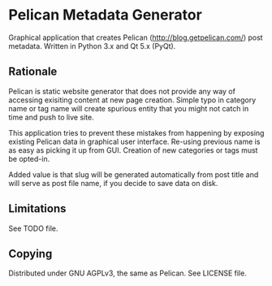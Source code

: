 # Pelican Metadata Generator 

Graphical application that creates Pelican (<http://blog.getpelican.com/>)
post metadata. Written in Python 3.x and Qt 5.x (PyQt).

## Rationale

Pelican is static website generator that does not provide any way of
accessing exisiting content at new page creation. Simple typo in category 
name or tag name will create spurious entity that you might not catch in 
time and push to live site.

This application tries to prevent these mistakes from happening by 
exposing existing Pelican data in graphical user interface. Re-using
previous name is as easy as picking it up from GUI. Creation of new
categories or tags must be opted-in.

Added value is that slug will be generated automatically from post title
and will serve as post file name, if you decide to save data on disk.

## Limitations

See TODO file.

## Copying

Distributed under GNU AGPLv3, the same as Pelican. See LICENSE file.
